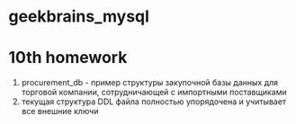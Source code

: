 # geekbrains_mysql
# 10th homework

 1. procurement_db - пример структуры закупочной базы данных для торговой компании, сотрудничающей с импортными поставщиками
 2. текущая структура DDL файла полностью упорядочена и учитывает все внешние ключи
 
